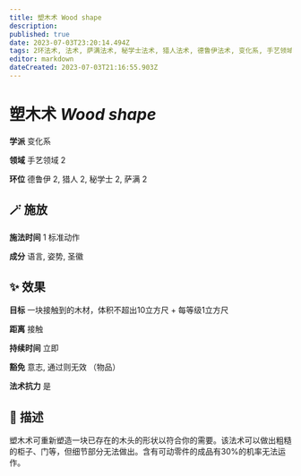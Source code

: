 ```yaml
---
title: 塑木术 Wood shape
description: 
published: true
date: 2023-07-03T23:20:14.494Z
tags: 2环法术, 法术, 萨满法术, 秘学士法术, 猎人法术, 德鲁伊法术, 变化系, 手艺领域
editor: markdown
dateCreated: 2023-07-03T21:16:55.903Z
---
```


# **塑木术** *Wood shape*

**学派** 变化系 

**领域** 手艺领域 2

**环位** 德鲁伊 2, 猎人 2, 秘学士 2, 萨满 2

## 🪄 施放

**施法时间** 1 标准动作

**成分** 语言, 姿势, 圣徽

## ✨ 效果 

**目标** 一块接触到的木材，体积不超出10立方尺 + 每等级1立方尺 

**距离** 接触  

**持续时间** 立即 

**豁免** 意志, 通过则无效 （物品）

**法术抗力** 是

## 📖 描述

塑木术可重新塑造一块已存在的木头的形状以符合你的需要。该法术可以做出粗糙的柜子、门等，但细节部分无法做出。含有可动零件的成品有30%的机率无法运作。
    